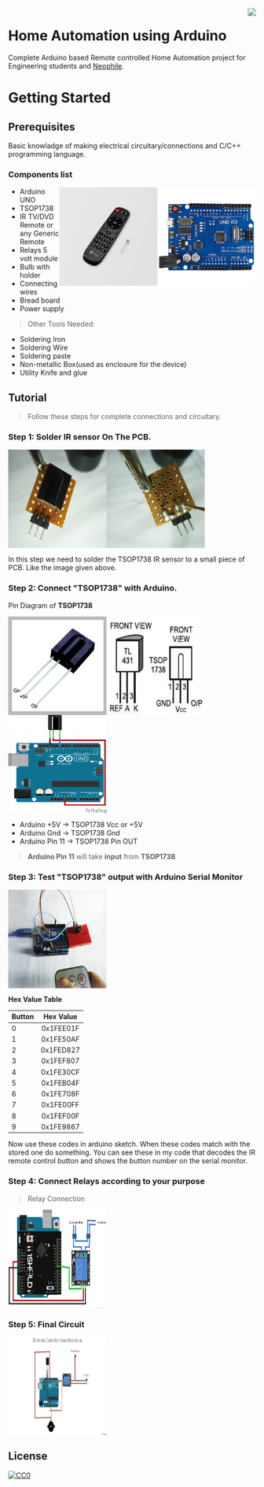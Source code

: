 <img src="https://github.com/matiassingers/awesome-readme/blob/master/icon.png" align="right" />

# Home Automation using Arduino

Complete Arduino based Remote controlled Home Automation project for Engineering students and [Neophile](https://en.wikipedia.org/wiki/Neophile).

<h1>Getting Started</h1>

## Prerequisites

Basic knowladge of making electrical circuitary/connections and C/C++ programming language.

### Components list

<img src="https://github.com/ashish-eqn/home-automation-using-Arduino/blob/master/arduno_uno.jpg" align="right" height="200px" />
<img src="https://github.com/ashish-eqn/home-automation-using-Arduino/blob/master/basicRemote_large.jpg" align="right" width="200px" height="200px" />

* Arduino UNO
* TSOP1738
* IR TV/DVD Remote or any Generic Remote
* Relays 5 volt module
* Bulb with holder
* Connecting wires
* Bread board
* Power supply
> Other Tools Needed:
* Soldering Iron
* Soldering Wire
* Soldering paste
* Non-metallic Box(used as enclosure for the device)
* Utility Knife and glue

## Tutorial

> Follow these steps for complete connections and circuitary.

### Step 1: Solder IR sensor On The PCB.

<img src="https://github.com/ashish-eqn/home-automation-using-Arduino/blob/master/Doc/step1-1.jpg" align="left" width="200px" height="200px" />
<img src="https://github.com/ashish-eqn/home-automation-using-Arduino/blob/master/Doc/step1-2.jpg" align="center" width="200px" height="200px" />


In this step we need to solder the TSOP1738 IR sensor to a small piece of PCB. Like the image given above.


### Step 2: Connect "TSOP1738" with Arduino.


Pin Diagram of **TSOP1738**

<img src="https://github.com/ashish-eqn/home-automation-using-Arduino/blob/master/Doc/pin_diagram.png" align="left" width="200px" height="200px" />

<img src="https://github.com/ashish-eqn/home-automation-using-Arduino/blob/master/Doc/pin_diagram.jpg" align="left" width="200px" height="200px" />

<img src="https://github.com/ashish-eqn/home-automation-using-Arduino/blob/master/Doc/pin_conn.png" align="center" width="200px" height="200px" />


* Arduino +5V -> TSOP1738 Vcc or +5V
* Arduino Gnd -> TSOP1738 Gnd
* Arduino Pin 11 -> TSOP1738 Pin OUT

> **Arduino Pin 11** will take **input** from **TSOP1738**


### Step 3: Test "TSOP1738" output with Arduino Serial Monitor


<img src="https://github.com/ashish-eqn/home-automation-using-Arduino/blob/master/Doc/test_input.jpg" align="center" width="200px" height="200px" />


**Hex Value Table**

| **Button**    | **Hex Value** |
| ------------- |:-------------:|
| 0             | 0x1FEE01F     |
| 1             | 0x1FE50AF     |
| 2             | 0x1FED827     |
| 3             | 0x1FEF807     |
| 4             | 0x1FE30CF     |
| 5             | 0x1FEB04F     |
| 6             | 0x1FE708F     |
| 7             | 0x1FE00FF     |
| 8             | 0x1FEF00F     |
| 9             | 0x1FE9867     |

Now use these codes in arduino sketch. When these codes match with the stored one do something. You can see these in my code that decodes the IR remote control button and shows the button number on the serial monitor.


### Step 4: Connect Relays according to your purpose

> Relay Connection

<img src="https://github.com/ashish-eqn/home-automation-using-Arduino/blob/master/Doc/relay_conn.png" align="center" width="200px" height="200px" />


### Step 5: Final Circuit

<img src="https://github.com/ashish-eqn/home-automation-using-Arduino/blob/master/Doc/final_circuit.jpg" align="center" width="200px" height="200px" />


## License

[![CC0](https://upload.wikimedia.org/wikipedia/commons/thumb/0/0b/License_icon-mit-2.svg/156px-License_icon-mit-2.svg.png)](LICENSE)
